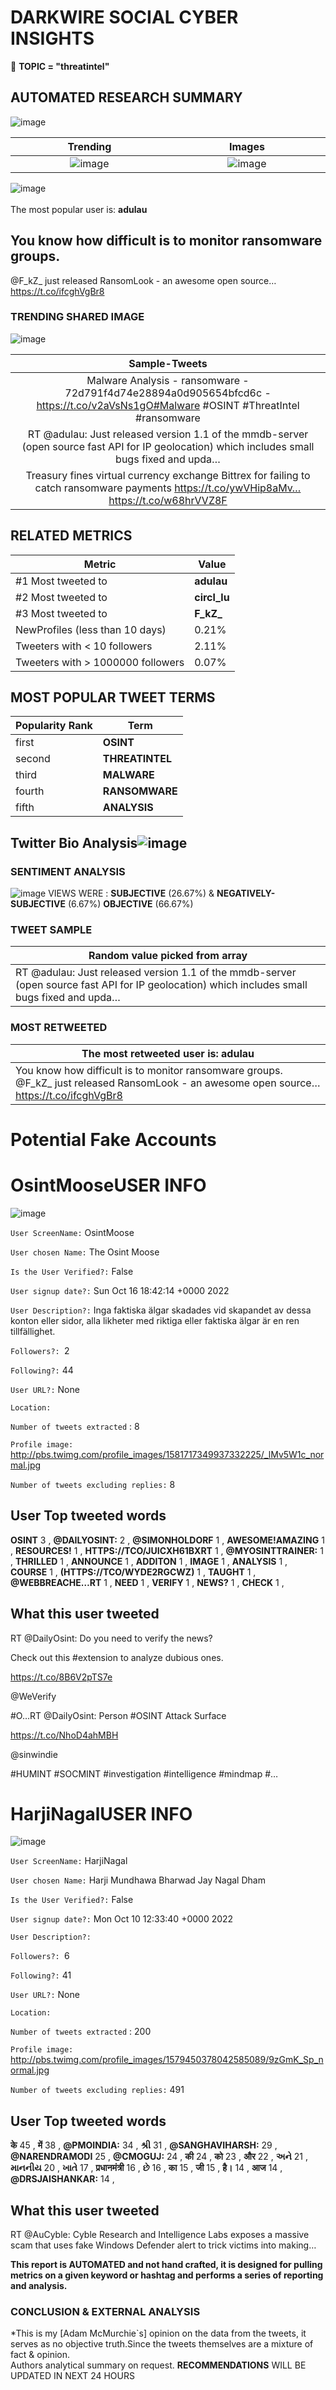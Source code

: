 # DARKWIRE SOCIAL CYBER INSIGHTS 
&#x1F34E; **TOPIC = "threatintel"**

## AUTOMATED RESEARCH SUMMARY
  ![image](darkLogo.png)   

|  Trending  |   Images | 
:-------------------------:|:-------------------------:
|  ![image](assets/threatintel/imageFile1.jpg)     <img width=200/> | ![image](assets/threatintel/imageFile2.jpg) <img width=200/> |   
 
 
![image](assets/threatintel/TWEETS.png)
<br></br>
The most popular user is: **adulau**  
 

## You know how difficult is to monitor ransomware groups. 

@F_kZ_ just released RansomLook - an awesome open source… https://t.co/ifcghVgBr8 

  




### TRENDING SHARED IMAGE

![image](assets/threatintel/twitterPostedImage.png)



|                **Sample-Tweets**        |
| :-------------: |
| Malware Analysis - ransomware - 72d791f4d74e28894a0d905654bfcd6c - https://t.co/v2aVsNs1gO#Malware #OSINT #ThreatIntel  #ransomware |
| RT @adulau: Just released version 1.1 of the mmdb-server (open source fast API for IP geolocation) which includes small bugs fixed and upda… |
| Treasury fines virtual currency exchange Bittrex for failing to catch ransomware payments https://t.co/ywVHip8aMv… https://t.co/w68hrVVZ8F |

## RELATED METRICS<br>
| Metric | Value |
| ------------- | ------------- |
| #1 Most tweeted to  | **adulau** |
| #2 Most tweeted to  | **circl_lu** |
| #3 Most tweeted to  | **F_kZ_** |
| NewProfiles (less than 10 days) | 0.21%  |
| Tweeters with < 10 followers  | 2.11%|
| Tweeters with > 1000000 followers  | 0.07%  |



## MOST POPULAR TWEET TERMS 


| Popularity Rank  | Term |
| ------------- | ------------- |
| first  | **OSINT**  |
| second  | **THREATINTEL**  |
| third  | **MALWARE** |
| fourth  | **RANSOMWARE**  |
| fifth  | **ANALYSIS**  |


## Twitter Bio Analysis![image](assets/threatintel/BIO.png)
### SENTIMENT ANALYSIS
![image](assets/threatintel/sentiment.png)
VIEWS WERE : **SUBJECTIVE**  (26.67%) & **NEGATIVELY-SUBJECTIVE** (6.67%) **OBJECTIVE** (66.67%)

### TWEET SAMPLE 
| Random value picked from array |
| ------------- |
|RT @adulau: Just released version 1.1 of the mmdb-server (open source fast API for IP geolocation) which includes small bugs fixed and upda… |

### MOST RETWEETED 

| The most retweeted user is: **adulau**  |
| ------------- |
| You know how difficult is to monitor ransomware groups. @F_kZ_ just released RansomLook - an awesome open source… https://t.co/ifcghVgBr8 |

# Potential Fake Accounts
 
# OsintMooseUSER INFO
![image](http://pbs.twimg.com/profile_images/1581717349937332225/_lMv5W1c_normal.jpg)
 
`User ScreenName:` OsintMoose 
 
`User chosen Name:` The Osint Moose 
 
`Is the User Verified?:` False 
 
`User signup date?:` Sun Oct 16 18:42:14 +0000 2022 
 
`User Description?:` Inga faktiska älgar skadades vid skapandet av dessa konton eller sidor, alla likheter med riktiga eller faktiska älgar är en ren tillfällighet. 
 
`Followers?: `2 
 
`Following?:` 44 
 
`User URL?:` None 
 
`Location:`  
 
`Number of tweets extracted`  : 8 
 
`Profile image:` http://pbs.twimg.com/profile_images/1581717349937332225/_lMv5W1c_normal.jpg 
 
`Number of tweets excluding replies:` 8 
 

 

 
## User Top tweeted words 
 
**OSINT** 3 , **@DAILYOSINT:** 2 , **@SIMONHOLDORF** 1 , **AWESOME!AMAZING** 1 , **RESOURCES!** 1 , **HTTPS://TCO/JUICXH61BXRT** 1 , **@MYOSINTTRAINER:** 1 , **THRILLED** 1 , **ANNOUNCE** 1 , **ADDITON** 1 , **IMAGE** 1 , **ANALYSIS** 1 , **COURSE** 1 , **(HTTPS://TCO/WYDE2RGCWZ)** 1 , **TAUGHT** 1 , **@WEBBREACHE…RT** 1 , **NEED** 1 , **VERIFY** 1 , **NEWS?** 1 , **CHECK** 1 , 
 
## What this user tweeted
 
RT @DailyOsint: Do you need to verify the news?

Check out this #extension to analyze dubious ones.

https://t.co/8B6V2pTS7e

@WeVerify

#O…RT @DailyOsint: Person #OSINT Attack Surface

https://t.co/NhoD4ahMBH

@sinwindie

#HUMINT #SOCMINT #investigation #intelligence #mindmap #…
 
# HarjiNagalUSER INFO
![image](http://pbs.twimg.com/profile_images/1579450378042585089/9zGmK_Sp_normal.jpg)
 
`User ScreenName:` HarjiNagal 
 
`User chosen Name:` Harji Mundhawa Bharwad Jay Nagal Dham 
 
`Is the User Verified?:` False 
 
`User signup date?:` Mon Oct 10 12:33:40 +0000 2022 
 
`User Description?:`  
 
`Followers?: `6 
 
`Following?:` 41 
 
`User URL?:` None 
 
`Location:`  
 
`Number of tweets extracted`  : 200 
 
`Profile image:` http://pbs.twimg.com/profile_images/1579450378042585089/9zGmK_Sp_normal.jpg 
 
`Number of tweets excluding replies:` 491 
 

 

 
## User Top tweeted words 
 
**के** 45 , **में** 38 , **@PMOINDIA:** 34 , **શ્રી** 31 , **@SANGHAVIHARSH:** 29 , **@NARENDRAMODI** 25 , **@CMOGUJ:** 24 , **की** 24 , **को** 23 , **और** 22 , **અને** 21 , **માનનીય** 20 , **ખાતે** 17 , **प्रधानमंत्री** 16 , **છે** 16 , **का** 15 , **जी** 15 , **है।** 14 , **आज** 14 , **@DRSJAISHANKAR:** 14 , 
 
## What this user tweeted
 
RT @AuCyble: Cyble Research and Intelligence Labs exposes a massive scam that uses fake Windows Defender alert to trick victims into making…
 

<b> This report is AUTOMATED and not hand crafted, it is designed for pulling metrics on a given keyword or hashtag and performs a series of reporting and analysis.</b>  
### CONCLUSION & EXTERNAL ANALYSIS

*This is my [Adam McMurchie`s] opinion on the data from the tweets, it serves as no objective truth.Since the tweets themselves are a mixture of fact & opinion.<br>
Authors analytical summary on request.
**RECOMMENDATIONS** WILL BE UPDATED IN NEXT  24 HOURS <br>
